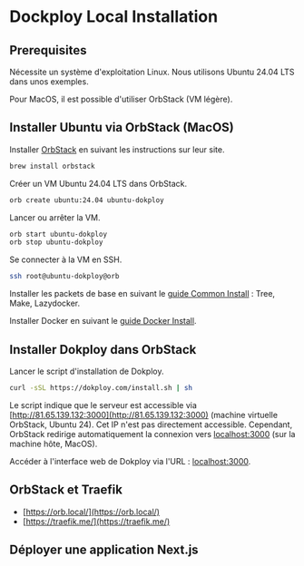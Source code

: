 # Dockploy Local Installation

## Prerequisites

Nécessite un système d'exploitation Linux.
Nous utilisons Ubuntu 24.04 LTS dans unos exemples.

Pour MacOS, il est possible d'utiliser OrbStack (VM légère).

## Installer Ubuntu via OrbStack (MacOS)

Installer [OrbStack](https://orbstack.com/) en suivant les instructions sur leur site.

```bash
brew install orbstack
```

Créer un VM Ubuntu 24.04 LTS dans OrbStack.

```bash
orb create ubuntu:24.04 ubuntu-dokploy
```

Lancer ou arrêter la VM.

```bash
orb start ubuntu-dokploy
orb stop ubuntu-dokploy
```

Se connecter à la VM en SSH.

```bash
ssh root@ubuntu-dokploy@orb
```

Installer les packets de base en suivant le [guide Common Install](./common-install.md) : Tree, Make, Lazydocker.

Installer Docker en suivant le [guide Docker Install](./docker-install.md).

## Installer Dokploy dans OrbStack

Lancer le script d'installation de Dokploy.

```bash
curl -sSL https://dokploy.com/install.sh | sh
```

Le script indique que le serveur est accessible via [http://81.65.139.132:3000](http://81.65.139.132:3000) (machine virtuelle OrbStack, Ubuntu 24).
Cet IP n'est pas directement accessible. Cependant, OrbStack redirige automatiquement la connexion vers [localhost:3000](http://localhost:3000) (sur la machine hôte, MacOS).

Accéder à l'interface web de Dokploy via l'URL : [localhost:3000](http://localhost:3000).

## OrbStack et Traefik

- [https://orb.local/](https://orb.local/)
- [https://traefik.me/](https://traefik.me/)

## Déployer une application Next.js
